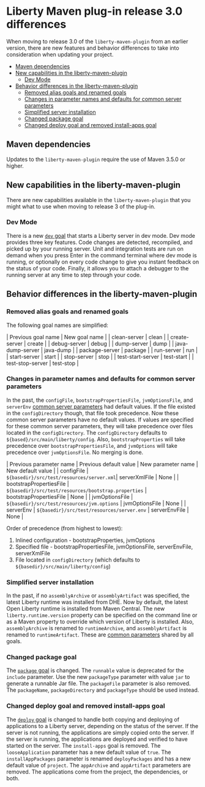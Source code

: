 # Liberty Maven plug-in release 3.0 differences

When moving to release 3.0 of the `liberty-maven-plugin` from an earlier version, there are new 
features and behavior differences to take into consideration when updating your project. 

* [Maven dependencies](#maven-dependencies)
* [New capabilities in the liberty-maven-plugin](#new-capabilities-in-the-liberty-maven-plugin)
    * [Dev Mode](#dev-mode)
* [Behavior differences in the liberty-maven-plugin](#behavior-differences-in-the-liberty-maven-plugin)
    * [Removed alias goals and renamed goals](#removed-alias-goals-and-renamed-goals)
    * [Changes in parameter names and defaults for common server parameters](#changes-in-parameter-names-and-defaults-for-common-server-parameters)
    * [Simplified server installation](#simplified-server-installation)
    * [Changed package goal](#changed-package-goal)
    * [Changed deploy goal and removed install-apps goal](#changed-deploy-goal-and-removed-install-apps-goal)

## Maven dependencies

Updates to the `liberty-maven-plugin` require the use of Maven 3.5.0 or higher.

## New capabilities in the liberty-maven-plugin

There are new capabilities available in the `liberty-maven-plugin` that you might what to use when moving to release 3 of the plug-in.

### Dev Mode
There is a new [`dev` goal](dev.md) that starts a Liberty server in dev mode. Dev mode provides three key features. Code changes are detected, recompiled, and picked up by your running server. Unit and integration tests are run on demand when you press Enter in the command terminal where dev mode is running, or optionally on every code change to give you instant feedback on the status of your code. Finally, it allows you to attach a debugger to the running server at any time to step through your code.

## Behavior differences in the liberty-maven-plugin

### Removed alias goals and renamed goals
The following goal names are simplified:

| Previous goal name | New goal name |
| clean-server | clean |
| create-server | create |
| debug-server | debug |
| dump-server | dump |
| java-dump-server | java-dump |
| package-server | package |
| run-server | run |
| start-server | start |
| stop-server | stop |
| test-start-server | test-start |
| test-stop-server | test-stop |

### Changes in parameter names and defaults for common server parameters
In the past, the `configFile`, `bootstrapPropertiesFile`, `jvmOptionsFile`, and `serverEnv` [common server parameters](common-server-parameters.md) had default values. If the file existed in the `configDirectory` though, that file took precedence. Now these common server parameters have no default values. If values are specified for these common server parameters, they will take precedence over files located in the `configDirectory`. The `configDirectory` defaults to `${based}/src/main/liberty/config`. Also, `bootstrapProperties` will take precedence over `bootstrapPropertiesFile`, and `jvmOptions` will take precedence over `jvmOptionsFile`. No merging is done.

| Previous parameter name | Previous default value | New parameter name | New default value |
| configFile | `${basedir}/src/test/resources/server.xml`| serverXmlFile | None | 
| bootstrapPropertiesFile | `${basedir}/src/test/resources/bootstrap.properties` | bootstrapPropertiesFile | None | 
| jvmOptionsFile | `${basedir}/src/test/resources/jvm.options` | jvmOptionsFile | None | 
| serverEnv | `${basedir}/src/test/resources/server.env` | serverEnvFile | None | 

Order of precedence (from highest to lowest):

1) Inlined configuration - bootstrapProperties, jvmOptions
2) Specified file - bootstrapPropertiesFile, jvmOptionsFile, serverEnvFile, serverXmlFile
3) File located in `configDirectory` (which defaults to `${basedir}/src/main/liberty/config`)

### Simplified server installation
In the past, if no `assemblyArchive` or `assemblyArtifact` was specified, the latest Liberty runtime was installed from DHE. Now by default, the latest Open Liberty runtime is installed from Maven Central. The new `liberty.runtime.version` property can be specified on the command line or as a Maven property to override which version of Liberty is installed. Also, `assemblyArchive` is renamed to `runtimeArchive`, and `assemblyArtifact` is renamed to `runtimeArtifact`. These are [common parameters](common-parameters.md) shared by all goals.

### Changed package goal

The [`package` goal](package.md) is changed. The `runnable` value is deprecated for the `include` parameter. Use the new `packageType` parameter with value `jar` to generate a runnable Jar file. The `packageFile` parameter is also removed. The `packageName`, `packageDirectory` and `packageType` should be used instead.

### Changed deploy goal and removed install-apps goal

The [`deploy` goal](deploy.md) is changed to handle both copying and deploying of applications to a Liberty server, depending on the status of the server. If the server is not running, the applications are simply copied onto the server. If the server is running, the applications are deployed and verified to have started on the server. The `install-apps` goal is removed. The `looseApplication` parameter has a new default value of `true`. The `installAppPackages` parameter is renamed `deployPackages` and has a new default value of `project`. The `appArchive` and `appArtifact` parameters are removed. The applications come from the project, the dependencies, or both.